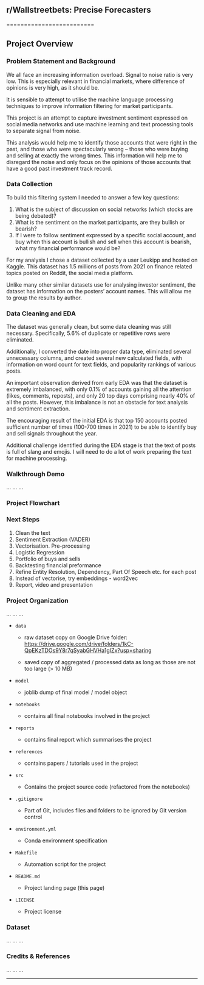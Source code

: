 
## r/Wallstreetbets: Precise Forecasters
=========================

## Project Overview

### Problem Statement and Background

We all face an increasing information overload. Signal to noise ratio is very low.  This is especially relevant in financial markets, where difference of opinions is very high, as it should be.  

It is sensible to attempt to utilise the machine language processing techniques to improve information filtering for market participants. 

This project is an attempt to capture investment sentiment expressed on social media networks and use machine learning and text processing tools to separate signal from noise. 

This analysis would help me to identify those accounts that were right in the past, and those who were spectacularly wrong – those who were buying and selling at exactly the wrong times.  This information will help me to disregard the noise and only focus on the opinions of those accounts that have a good past investment track record.   

### Data Collection 

To build this filtering system I needed to answer a few key questions:

1.	What is the subject of discussion on social networks (which stocks are being debated)?
2.	What is the sentiment on the market participants, are they bullish or bearish? 
3.	If I were to follow sentiment expressed by a specific social account, and buy when this account is bullish and sell when this account is bearish, what my financial performance would be? 

For my analysis I chose a dataset collected by a user Leukipp and hosted on Kaggle.  This dataset has 1.5 millions of posts from 2021 on finance related topics posted on Reddit, the social media platform.  

Unlike many other similar datasets use for analysing investor sentiment, the dataset has information on the posters’ account names. This will allow me to group the results by author. 

### Data Cleaning and EDA

The dataset was generally clean, but some data cleaning was still necessary.  Specifically, 5.6% of duplicate or repetitive rows were eliminated.  

Additionally, I converted the date into proper data type, eliminated several unnecessary columns, and created several new calculated fields, with information on word count for text fields, and popularity rankings of various posts. 

An important observation derived from early EDA was that the dataset is extremely imbalanced, with only 0.1% of accounts gaining all the attention (likes, comments, reposts), and only 20 top days comprising nearly 40% of all the posts. However, this imbalance is not an obstacle for text analysis and sentiment extraction. 

The encouraging result of the initial EDA is that top 150 accounts posted sufficient number of times (100-700 times in 2021) to be able to identify buy and sell signals throughout the year.

Additional challenge identified during the EDA stage is that the text of posts is full of slang and emojis. I will need to do a lot of work preparing the text for machine processing.


### Walkthrough Demo

...
...
...

### Project Flowchart


### Next Steps 
	
1. Clean the text	
2. Sentiment Extraction (VADER)	
3. Vectorisation. Pre-processing 	
4. Logistic Regression	
5. Portfolio of buys and sells	
6. Backtesting financial preformance 	
7. Refine Entity Resolution, Dependency, Part Of Speech etc. for each post	
8. Instead of vectorise, try embeddings - word2vec	
9. Report, video and presentation	



### Project Organization

...
...
...

* `data` 
    - raw dataset copy on Google Drive folder:
 https://drive.google.com/drive/folders/1kC-QpEKzTDOs9Y8r7qSyabGHVHa1gIZx?usp=sharing

    - saved copy of aggregated / processed data as long as those are not too large (> 10 MB)

* `model`
    - joblib dump of final model / model object

* `notebooks`
    - contains all final notebooks involved in the project

* `reports`
    - contains final report which summarises the project

* `references`
    - contains papers / tutorials used in the project

* `src`
    - Contains the project source code (refactored from the notebooks)

* `.gitignore`
    - Part of Git, includes files and folders to be ignored by Git version control

* `environment.yml`
    - Conda environment specification

* `Makefile`
    - Automation script for the project

* `README.md`
    - Project landing page (this page)

* `LICENSE`
    - Project license

### Dataset

...
...
...

### Credits & References

...
...
...

--------
